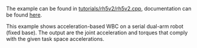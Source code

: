 The example can be found in [tutorials/rh5v2/rh5v2.cpp](https://github.com/ARC-OPT/wbc/blob/master/tutorials/rh5v2/rh5v2.cpp), documentation can be found [here](https://arc-opt.github.io/wbc/rh5v2_8cpp.html).

This example shows acceleration-based WBC on a serial dual-arm robot (fixed base). The output are the joint acceleration and torques that comply with the given task space accelerations.
